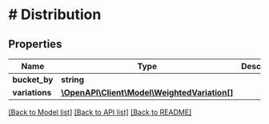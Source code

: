 # # Distribution

## Properties

Name | Type | Description | Notes
------------ | ------------- | ------------- | -------------
**bucket_by** | **string** |  |
**variations** | [**\OpenAPI\Client\Model\WeightedVariation[]**](WeightedVariation.md) |  |

[[Back to Model list]](../../README.md#models) [[Back to API list]](../../README.md#endpoints) [[Back to README]](../../README.md)

